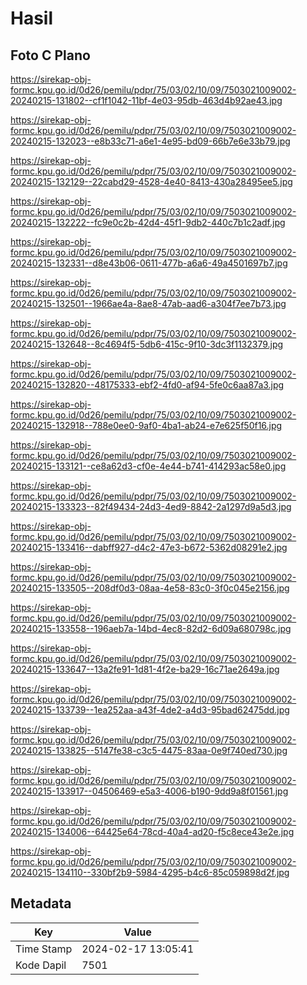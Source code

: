 # Hasil

## Foto C Plano

https://sirekap-obj-formc.kpu.go.id/0d26/pemilu/pdpr/75/03/02/10/09/7503021009002-20240215-131802--cf1f1042-11bf-4e03-95db-463d4b92ae43.jpg

https://sirekap-obj-formc.kpu.go.id/0d26/pemilu/pdpr/75/03/02/10/09/7503021009002-20240215-132023--e8b33c71-a6e1-4e95-bd09-66b7e6e33b79.jpg

https://sirekap-obj-formc.kpu.go.id/0d26/pemilu/pdpr/75/03/02/10/09/7503021009002-20240215-132129--22cabd29-4528-4e40-8413-430a28495ee5.jpg

https://sirekap-obj-formc.kpu.go.id/0d26/pemilu/pdpr/75/03/02/10/09/7503021009002-20240215-132222--fc9e0c2b-42d4-45f1-9db2-440c7b1c2adf.jpg

https://sirekap-obj-formc.kpu.go.id/0d26/pemilu/pdpr/75/03/02/10/09/7503021009002-20240215-132331--d8e43b06-0611-477b-a6a6-49a4501697b7.jpg

https://sirekap-obj-formc.kpu.go.id/0d26/pemilu/pdpr/75/03/02/10/09/7503021009002-20240215-132501--1966ae4a-8ae8-47ab-aad6-a304f7ee7b73.jpg

https://sirekap-obj-formc.kpu.go.id/0d26/pemilu/pdpr/75/03/02/10/09/7503021009002-20240215-132648--8c4694f5-5db6-415c-9f10-3dc3f1132379.jpg

https://sirekap-obj-formc.kpu.go.id/0d26/pemilu/pdpr/75/03/02/10/09/7503021009002-20240215-132820--48175333-ebf2-4fd0-af94-5fe0c6aa87a3.jpg

https://sirekap-obj-formc.kpu.go.id/0d26/pemilu/pdpr/75/03/02/10/09/7503021009002-20240215-132918--788e0ee0-9af0-4ba1-ab24-e7e625f50f16.jpg

https://sirekap-obj-formc.kpu.go.id/0d26/pemilu/pdpr/75/03/02/10/09/7503021009002-20240215-133121--ce8a62d3-cf0e-4e44-b741-414293ac58e0.jpg

https://sirekap-obj-formc.kpu.go.id/0d26/pemilu/pdpr/75/03/02/10/09/7503021009002-20240215-133323--82f49434-24d3-4ed9-8842-2a1297d9a5d3.jpg

https://sirekap-obj-formc.kpu.go.id/0d26/pemilu/pdpr/75/03/02/10/09/7503021009002-20240215-133416--dabff927-d4c2-47e3-b672-5362d08291e2.jpg

https://sirekap-obj-formc.kpu.go.id/0d26/pemilu/pdpr/75/03/02/10/09/7503021009002-20240215-133505--208df0d3-08aa-4e58-83c0-3f0c045e2156.jpg

https://sirekap-obj-formc.kpu.go.id/0d26/pemilu/pdpr/75/03/02/10/09/7503021009002-20240215-133558--196aeb7a-14bd-4ec8-82d2-6d09a680798c.jpg

https://sirekap-obj-formc.kpu.go.id/0d26/pemilu/pdpr/75/03/02/10/09/7503021009002-20240215-133647--13a2fe91-1d81-4f2e-ba29-16c71ae2649a.jpg

https://sirekap-obj-formc.kpu.go.id/0d26/pemilu/pdpr/75/03/02/10/09/7503021009002-20240215-133739--1ea252aa-a43f-4de2-a4d3-95bad62475dd.jpg

https://sirekap-obj-formc.kpu.go.id/0d26/pemilu/pdpr/75/03/02/10/09/7503021009002-20240215-133825--5147fe38-c3c5-4475-83aa-0e9f740ed730.jpg

https://sirekap-obj-formc.kpu.go.id/0d26/pemilu/pdpr/75/03/02/10/09/7503021009002-20240215-133917--04506469-e5a3-4006-b190-9dd9a8f01561.jpg

https://sirekap-obj-formc.kpu.go.id/0d26/pemilu/pdpr/75/03/02/10/09/7503021009002-20240215-134006--64425e64-78cd-40a4-ad20-f5c8ece43e2e.jpg

https://sirekap-obj-formc.kpu.go.id/0d26/pemilu/pdpr/75/03/02/10/09/7503021009002-20240215-134110--330bf2b9-5984-4295-b4c6-85c059898d2f.jpg


## Metadata

| Key        | Value               |
| ---------- | ------------------- |
| Time Stamp | 2024-02-17 13:05:41 |
| Kode Dapil | 7501                |



